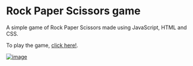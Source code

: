 # Rock Paper Scissors game

A simple game of Rock Paper Scissors made using JavaScript, HTML and CSS.

To play the game, [click here!](https://shshwtkhr.github.io/rock-paper-scissors-game/).

[![image](https://user-images.githubusercontent.com/39630265/115562263-f0ff6280-a2d3-11eb-954d-8f38e0f8a535.png)](https://shshwtkhr.github.io/rock-paper-scissors-game/)

